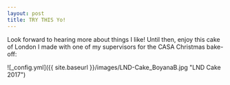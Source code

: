 ```yaml
---
layout: post
title: TRY THIS Yo!
---
```


Look forward to hearing more about things I like! 
Until then, enjoy this cake of London I made with one of my supervisors for the CASA Christmas bake-off:

![_config.yml]({{ site.baseurl }}/images/LND-Cake_BoyanaB.jpg "LND Cake 2017")
